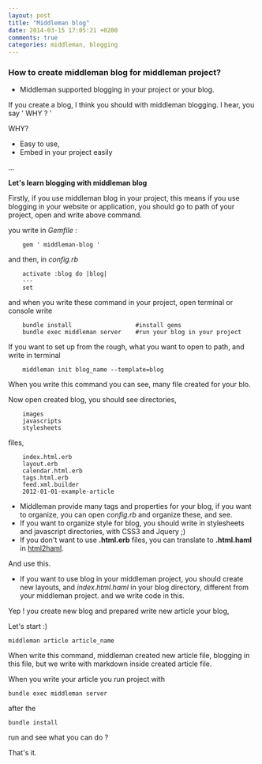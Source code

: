 ```yaml
---
layout: post
title: "Middleman blog"
date: 2014-03-15 17:05:21 +0200
comments: true
categories: middleman, blogging
---
```


### How to create middleman blog for middleman project?

- Middleman supported blogging in your project or your blog.

If you create a blog, I think you should with middleman blogging. I hear, you say ' WHY ? '

WHY?

- Easy to use,
- Embed in your project easily

...

**Let's learn blogging with middleman blog**

Firstly, if you use middleman blog in your project, this means if you use blogging in your website or application,
you  should go to path of your project, open and write above command.

you write in *Gemfile* :

        gem ' middleman-blog '

and then, in *config.rb*

        activate :blog do |blog|
        ---
        set

and when you write these command in your project, open terminal or console  write

        bundle install                  #install gems
        bundle exec middleman server    #run your blog in your project

If you want to set up from the rough, what you want to open to path, and write in terminal

        middleman init blog_name --template=blog

When you write this command you can see, many file created for your blo.

Now open created blog, you should see directories,

        images
        javascripts
        stylesheets


files,

        index.html.erb
        layout.erb
        calendar.html.erb
        tags.html.erb
        feed.xml.builder
        2012-01-01-example-article


- Middleman provide  many tags and properties for your blog, if you want to organize, you can open *config.rb* and organize these, and see.
- If you want to organize style for blog, you should write in stylesheets and javascript directories, with CSS3 and Jquery ;)
- If you don't want to use **.html.erb** files, you can translate to **.html.haml** in [html2haml](http://html2haml.heroku.com/).

And use this.

- If you want to use blog in your middleman project, you should create new layouts, and *index.html.haml* in your blog directory,
different from your middleman project.
and we write code in this.

Yep ! you create new blog and prepared write new article your blog,

Let's start :)

    middleman article article_name

When write this command, middleman created new article file, blogging in this file, but we write with markdown inside created article file.

When you write your article you run project with

    bundle exec middleman server


after the

    bundle install

run and see what you can do ?

That's it.